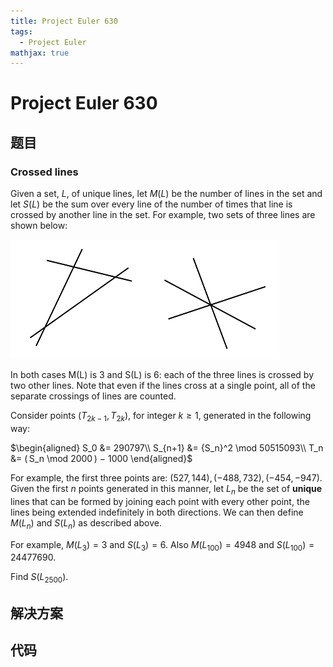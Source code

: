```yaml
---
title: Project Euler 630
tags:
  - Project Euler
mathjax: true
---
```

<escape><!-- more --></escape>
    
# Project Euler 630
## 题目
### Crossed lines



Given a set, $L$, of unique lines, let $M(L)$ be the number of lines in the set and let $S(L)$ be the sum over every line of the number of times that line is crossed by another line in the set.  For example, two sets of three lines are shown below:

![](../images/p630_threelines.png)

In both cases M(L) is 3 and S(L) is 6: each of the three lines is crossed by two other lines.  Note that even if the lines cross at a single point, all of the separate crossings of lines are counted.


Consider points $(T_{2k−1}, T_{2k})$, for integer $k \ge 1$, generated in the following way:

$\begin{aligned}
S_0 	&=  	290797\\
S_{n+1} 	&=  	{S_n}^2 \mod 50515093\\
T_n 	&=  	( S_n \mod 2000 ) − 1000
\end{aligned}$

For example, the first three points are: $(527, 144), (−488, 732), (−454, −947)$.  Given the first $n$ points generated in this manner, let $L_n$ be the set of **unique** lines that can be formed by joining each point with every other point, the lines being extended indefinitely in both directions.  We can then define $M(L_n)$ and $S(L_n)$ as described above.


For example, $M(L_3) = 3$ and $S(L_3) = 6$.  Also $M(L_{100}) = 4948$ and $S(L_{100}) = 24477690$.

Find $S(L_{2500})$.


## 解决方案


## 代码


